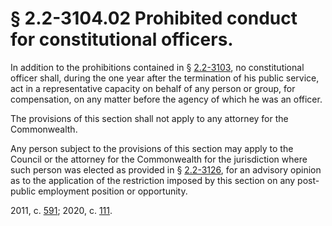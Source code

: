 # § 2.2-3104.02 Prohibited conduct for constitutional officers.

<p>In addition to the prohibitions contained in § <a href='/vacode/2.2-3103/'>2.2-3103</a>, no constitutional officer shall, during the one year after the termination of his public service, act in a representative capacity on behalf of any person or group, for compensation, on any matter before the agency of which he was an officer.</p><p>The provisions of this section shall not apply to any attorney for the Commonwealth.</p><p>Any person subject to the provisions of this section may apply to the Council or the attorney for the Commonwealth for the jurisdiction where such person was elected as provided in § <a href='/vacode/2.2-3126/'>2.2-3126</a>, for an advisory opinion as to the application of the restriction imposed by this section on any post-public employment position or opportunity.</p><p>2011, c. <a href='http://lis.virginia.gov/cgi-bin/legp604.exe?111+ful+CHAP0591'>591</a>; 2020, c. <a href='http://lis.virginia.gov/cgi-bin/legp604.exe?201+ful+CHAP0111'>111</a>.</p>